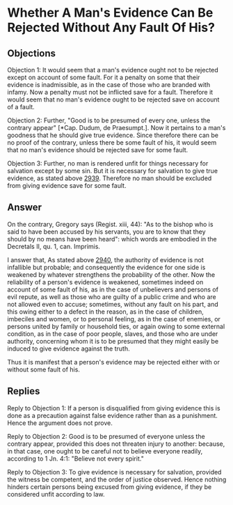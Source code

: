 # Whether A Man's Evidence Can Be Rejected Without Any Fault Of His?

## Objections

Objection 1: It would seem that a man's evidence ought not to be rejected except on account of some fault. For it a penalty on some that their evidence is inadmissible, as in the case of those who are branded with infamy. Now a penalty must not be inflicted save for a fault. Therefore it would seem that no man's evidence ought to be rejected save on account of a fault.

Objection 2: Further, "Good is to be presumed of every one, unless the contrary appear" [*Cap. Dudum, de Praesumpt.]. Now it pertains to a man's goodness that he should give true evidence. Since therefore there can be no proof of the contrary, unless there be some fault of his, it would seem that no man's evidence should be rejected save for some fault.

Objection 3: Further, no man is rendered unfit for things necessary for salvation except by some sin. But it is necessary for salvation to give true evidence, as stated above [2939](A[1]). Therefore no man should be excluded from giving evidence save for some fault.

## Answer

On the contrary, Gregory says (Regist. xiii, 44): "As to the bishop who is said to have been accused by his servants, you are to know that they should by no means have been heard": which words are embodied in the Decretals II, qu. 1, can. Imprimis.

I answer that, As stated above [2940](A[2]), the authority of evidence is not infallible but probable; and consequently the evidence for one side is weakened by whatever strengthens the probability of the other. Now the reliability of a person's evidence is weakened, sometimes indeed on account of some fault of his, as in the case of unbelievers and persons of evil repute, as well as those who are guilty of a public crime and who are not allowed even to accuse; sometimes, without any fault on his part, and this owing either to a defect in the reason, as in the case of children, imbeciles and women, or to personal feeling, as in the case of enemies, or persons united by family or household ties, or again owing to some external condition, as in the case of poor people, slaves, and those who are under authority, concerning whom it is to be presumed that they might easily be induced to give evidence against the truth.

Thus it is manifest that a person's evidence may be rejected either with or without some fault of his.

## Replies

Reply to Objection 1: If a person is disqualified from giving evidence this is done as a precaution against false evidence rather than as a punishment. Hence the argument does not prove.

Reply to Objection 2: Good is to be presumed of everyone unless the contrary appear, provided this does not threaten injury to another: because, in that case, one ought to be careful not to believe everyone readily, according to 1 Jn. 4:1: "Believe not every spirit."

Reply to Objection 3: To give evidence is necessary for salvation, provided the witness be competent, and the order of justice observed. Hence nothing hinders certain persons being excused from giving evidence, if they be considered unfit according to law.